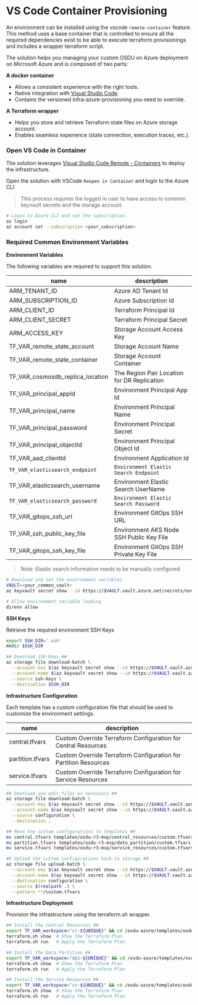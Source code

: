 # VS Code Container Provisioning

An environment can be installed using the vscode `remote-container` feature.  This method uses a base container that is controlled to ensure all the required dependencies exist to be able to execute terraform provisionings and includes a wrapper terraform script.

The solution helps you managing your custom OSDU on Azure deployment on Microsoft Azure and is composed of two parts:

**A docker container**
  - Allows a consistent experience with the right tools.
  - Native integration with [Visual Studio Code](https://code.visualstudio.com/docs/remote/containers).
  - Contains the versioned infra-azure-provisioning you need to override.


**A Terraform wrapper**
  - Helps you store and retrieve Terraform state files on Azure storage account.
  - Enables seamless experience (state connection, execution traces, etc.).


### Open VS Code in Container

The solution leverages [Visual Studio Code Remote - Containers](https://code.visualstudio.com/docs/remote/containers) to deploy the infrastructure.

Open the solution with VSCode `Reopen in Container` and login to the Azure CLI

> This process requires the logged in user to have access to common keyvault secrets and the storage account.

```bash
# Login to Azure CLI and set the subscription.
az login
az account set --subscription <your_subscription>
```


### Required Common Environment Variables

__Environment Variables__

The following variables are required to support this solution.

| name                          | description                |
| ----------------------------- | -------------------------- |
| ARM_TENANT_ID                 | Azure AD Tenant Id         |
| ARM_SUBSCRIPTION_ID           | Azure Subscription Id      |
| ARM_CLIENT_ID                 | Terraform Principal Id     |
| ARM_CLIENT_SECRET             | Terraform Principal Secret |
| ARM_ACCESS_KEY                | Storage Account Access Key |
| TF_VAR_remote_state_account   | Storage Account Name       |
| TF_VAR_remote_state_container | Storage Account Container  |
| TF_VAR_cosmosdb_replica_location   | The Region Pair Location for DR Replication  |
| TF_VAR_principal_appId             | Environment Principal App Id                 |
| TF_VAR_principal_name              | Environment Principal Name                   |
| TF_VAR_principal_password          | Environment Principal Secret                 |
| TF_VAR_principal_objectId          | Environment Principal Object Id              |
| TF_VAR_aad_clientId                | Environment Application Id                   |
| `TF_VAR_elasticsearch_endpoint`    | `Environment Elastic Search Endpoint`        |
| TF_VAR_elasticsearch_username      | Environment Elastic Search UserName          |
| `TF_VAR_elasticsearch_password`    | `Environment Elastic Search Password`        |
| TF_VAR_gitops_ssh_url              | Environment GitOps SSH URL                   |
| TF_VAR_ssh_public_key_file         | Environment AKS Node SSH Public Key File     |
| TF_VAR_gitops_ssh_key_file         | Environment GitOps SSH Private Key File      |

> Note: Elastic search information needs to be manually configured.

```bash
# Download and set the environment variables
VAULT=<your_common_vault>
az keyvault secret show --id https://$VAULT.vault.azure.net/secrets/envrc --query value -otsv > .envrc

# Allow environment variable loading
direnv allow
```

__SSH Keys__

Retrieve the required environment SSH Keys

```bash
export SSH_DIR='.ssh'
mkdir $SSH_DIR

## Download SSH Keys ##
az storage file download-batch \
  --account-key $(az keyvault secret show --id https://$VAULT.vault.azure.net/secrets/storage-key --query value -otsv) \
  --account-name $(az keyvault secret show --id https://$VAULT.vault.azure.net/secrets/storage --query value -otsv) \
  --source ssh-keys \
  --destination $SSH_DIR
```


__Infrastructure Configuration__

Each template has a custom configuration file that should be used to customize the environment settings.

| name             | description                                                     |
| ---------------- | --------------------------------------------------------------- |
| central.tfvars   | Custom Override Terraform Configuration for Central Resources   |
| partition.tfvars | Custom Override Terraform Configuration for Partition Resources |
| service.tfvars   | Custom Override Terraform Configuration for Service Resources   |

```bash
## Download and edit files as necessary ##
az storage file download-batch \
  --account-key $(az keyvault secret show --id https://$VAULT.vault.azure.net/secrets/storage-key --query value -otsv) \
  --account-name $(az keyvault secret show --id https://$VAULT.vault.azure.net/secrets/storage --query value -otsv) \
  --source configuration \
  --destination .

## Move the custom configurations to templates ##
mv central.tfvars templates/osdu-r3-mvp/central_resources/custom.tfvars
mv partition.tfvars templates/osdu-r3-mvp/data_partition/custom.tfvars
mv service.tfvars templates/osdu-r3-mvp/service_resources/custom.tfvars

## Upload the custom configurations back to storage ##
az storage file upload-batch \
  --account-key $(az keyvault secret show --id https://$VAULT.vault.azure.net/secrets/storage-key --query value -otsv) \
  --account-name $(az keyvault secret show --id https://$VAULT.vault.azure.net/secrets/storage --query value -otsv) \
  --destination configuration \
  --source $(realpath .) \
  --pattern **/custom.tfvars
```

__Infrastructure Deployment__

Provision the infrastructure using the terraform.sh wrapper.

```bash
## Install the Central Resources ##
export TF_VAR_workspace="cr-${UNIQUE}" && cd /osdu-azure/templates/osdu-r3-mvp/central_resources
terraform.sh show  # Show the Terraform Plan
terraform.sh run   # Apply the Terraform Plan

## Install the Data Partition ##
export TF_VAR_workspace="dp1-${UNIQUE}" && cd /osdu-azure/templates/osdu-r3-mvp/data_partition
terraform.sh show  # Show the Terraform Plan
terraform.sh run   # Apply the Terraform Plan

## Install the Service Resources ##
export TF_VAR_workspace="sr-${UNIQUE}" && cd /osdu-azure/templates/osdu-r3-mvp/service_resources
terraform.sh show  # Show the Terraform Plan
terraform.sh run   # Apply the Terraform Plan
```
